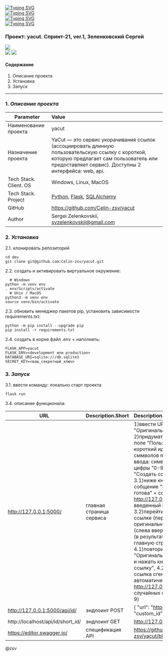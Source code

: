 [![Typing SVG](https://readme-typing-svg.herokuapp.com?font=Fira+Code&size=30&pause=1000&color=F71329&multiline=true&width=435&lines=+yacut)](https://git.io/typing-svg)  
[![Typing SVG](https://readme-typing-svg.herokuapp.com?font=Fira+Code&size=20&pause=1000&color=1D39F7&multiline=true&width=435&lines=+yacut)](https://git.io/typing-svg)  
[![Typing SVG](https://readme-typing-svg.herokuapp.com?font=Fira+Code&size=15&duration=2000&pause=1000&color=1FBB30F6&multiline=true&width=435&lines=+yacut)](https://git.io/typing-svg)    
[![Typing SVG](https://img.shields.io/badge/yacut-sprint--21%20ver.1-red)](https://git.io/typing-svg)

### Проект: yacut. Спринт-21, ver.1, Зеленковский Сергей  
![](https://img.shields.io/badge/Python-3776AB?style=for-the-badge&logo=python&logoColor=white)  
![](https://encrypted-tbn0.gstatic.com/images?q=tbn:ANd9GcRK7h38B8oEy58nDXqK63UZH0I6dBW7ew_KjoPje6scjQ&s)
![](https://www.sqlalchemy.org/img/sqla_logo.png)

#### Содержание
1. Описание проекта
2. Установка
3. Запуск
***
### 1. *Описание проекта*


Parameter  | Value
-------------|:-------------
Наименование проекта  | yacut
Назначение проекта | YaCut — это сервис укорачивания ссылок (ассоциировать длинную пользовательскую ссылку с короткой, которую предлагает сам пользователь или предоставляет сервис). Доступны 2 интерфейса: web, api.
Tech Stack. Client. OS | Windows, Linux, MacOS
Tech Stack. Project |[Python](https://www.python.org/), [Flask](https://pypi.org/project/Flask/), [SQLAlchemy](https://pypi.org/project/SQLAlchemy/)
GitHub | https://github.com/Celin-zsv/yacut
Author | Sergei Zelenkovskii, svzelenkovskii@gmail.com  

### 2. *Установка*




2.1. клонировать репозиторий
```
cd dev
git clone git@github.com:Celin-zsv/yacut.git
```
2.2. создать и активировать виртуальное окружение:
```
  # Windows
python -m venv env
. env/Scripts/activate
  # Unix / MacOS
python3 -m venv env
source venv/bin/activate
```
2.3. обновить менеджер пакетов pip, установить зависимости requirements.txt:
```
python -m pip install --upgrade pip
pip install -r requirements.txt
```
2.4. создать в корне файл .env + наполнить:
```
FLASK_APP=yacut
FLASK_ENV=<development или production>
DATABASE_URI=sqlite:///db.sqlite3
SECRET_KEY=<ваш_секретный_ключ>
```
### 3. *Запуск*

3.1. ввести команду: локально старт проекта
```
flask run
```
3.4. описание функционала:

URL  | Description.Short | Description.Full
-------------|:-------------|:-------------
http://127.0.0.1:5000/  | главная страница сервиса | 1)ввести URL в поле "Оригинальная длинная ссылка", 2)придумать и ввести значение в поле "Пользовательский короткий идентификатор" (6 сммволов min, 16 доступны для ввода: символы "a-z A-Z", цифры "0-9"), 3)Нажать кнопку "Создать ссылку", в результате: 3.1)ниже кнопки отобразится собщение "Ваша новая ссылка готова" + ссылка (в формате http://127.0.0.1:5000/ + введенный идентификатор), 3.2)перейти по созданной ссылке (переход на страницу оригинальной ссылки), 4)нажать (слева вверху) ссылку "Главная" (в результате: переход на главную страницу): 4.1)повторить ввод URL в поле "Оригинальная длинная ссылка" и нажать кнопку "Создать ссылку", 4.2)в результате: новая ссылка сгенерится автоматически (в формате http://127.0.0.1:5000/ + 6 случайных символов: a-z A-Z 0-9)
http://127.0.0.1:5000/api/id/   | эндпоинт POST | {  "url": "https://www.gazeta.ru/", "custom_id": "ga"}
http://localhost/api/id/short_id/   | эндпоинт GET | http://127.0.0.1:5000/api/id/ga
https://editor.swagger.io/   | спецификация API | https://github.com/Celin-zsv/yacut/blob/master/openapi.yml


@zsv
